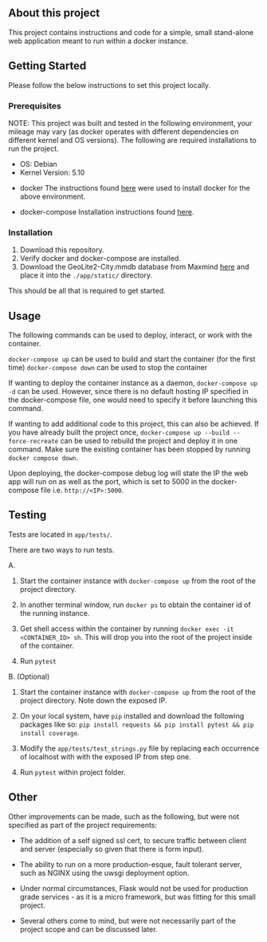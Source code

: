 ## About this project

This project contains instructions and code for a simple, small stand-alone web application meant to run within a docker instance.

## Getting Started

Please follow the below instructions to set this project locally.


### Prerequisites

NOTE: This project was built and tested in the following environment, your mileage may vary (as docker operates with different dependencies on different kernel and OS versions). The following are required installations to run the project.

- OS: Debian
- Kernel Version: 5.10

* docker 
  The instructions found [here](https://docs.docker.com/engine/install/debian/) were used to install docker for the above environment.

* docker-compose
  Installation instructions found [here](https://docs.docker.com/compose/install/).


### Installation 

1. Download this repository.
2. Verify docker and docker-compose are installed.
3. Download the GeoLite2-City.mmdb database from Maxmind [here](https://www.maxmind.com/en/geolite2/signup?lang=en) and place it into the `./app/static/` directory.

This should be all that is required to get started.

## Usage

The following commands can be used to deploy, interact, or work with the container.

`docker-compose up` can be used to build and start the container (for the first time)
`docker-compose down` can be used to stop the container

If wanting to deploy the container instance as a daemon, `docker-compose up -d` can be used. However, since there is no default hosting IP specified in the docker-compose file, one would need to specify it before launching this command.

If wanting to add additional code to this project, this can also be achieved. If you have already built the project once, `docker-compose up --build --force-recreate` can be used to rebuild the project and deploy it in one command. Make sure the existing container has been stopped by running `docker compose down`.

Upon deploying, the docker-compose debug log will state the IP the web app will run on as well as the port, which is set to 5000 in the docker-compose file i.e. `http://<IP>:5000`.

## Testing

Tests are located in `app/tests/`.

There are two ways to run tests.

A. 
  1. Start the container instance with `docker-compose up` from the root of the project directory. 

  2. In another terminal window, run `docker ps` to obtain the container id of the running instance.

  3. Get shell access within the container by running `docker exec -it <CONTAINER_ID> sh`. This will drop you into the root of the project inside of the container.

  4. Run `pytest`

B. (Optional)
  1. Start the container instance with `docker-compose up` from the root of the project directory. Note down the exposed IP.  

  2. On your local system, have `pip` installed and download the following packages like so: `pip install requests && pip install pytest && pip install coverage`.

  3. Modify the `app/tests/test_strings.py` file by replacing each occurrence of localhost with with the exposed IP from step one.

  4. Run `pytest` within project folder.


## Other

Other improvements can be made, such as the following, but were not specified as part of the project requirements:

- The addition of a self signed ssl cert, to secure traffic between client and server (especially so given that there is form input).

- The ability to run on a more production-esque, fault tolerant server, such as NGINX using the uwsgi deployment option.

- Under normal circumstances, Flask would not be used for production grade services - as it is a micro framework, but was fitting for this small project.

- Several others come to mind, but were not necessarily part of the project scope and can be discussed later.

